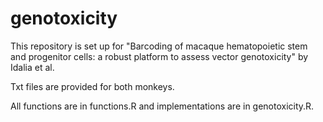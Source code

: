 # genotoxicity

This repository is set up for "Barcoding of macaque hematopoietic stem and progenitor cells: a robust platform to assess vector genotoxicity" by Idalia et al.

Txt files are provided for both monkeys.

All functions are in functions.R and implementations are in genotoxicity.R.
